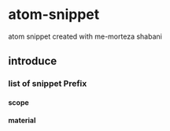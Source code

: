 # atom-snippet
atom snippet created with me-morteza shabani

**introduce**
---
### list of snippet **Prefix**
#### scope
#### material
